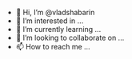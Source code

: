 - 👋 Hi, I’m @vladshabarin
- 👀 I’m interested in ...
- 🌱 I’m currently learning ...
- 💞️ I’m looking to collaborate on ...
- 📫 How to reach me ...

<!---
vladshabarin/vladshabarin is a ✨ special ✨ repository because its `README.md` (this file) appears on your GitHub profile.
You can click the Preview link to take a look at your changes.
--->
